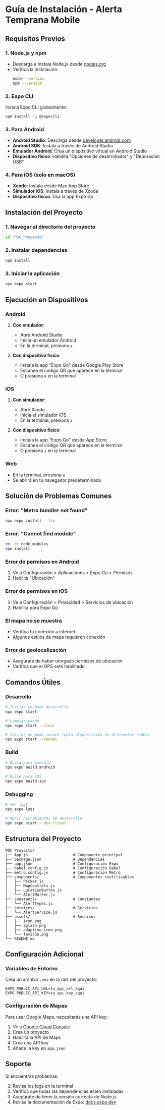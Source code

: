 # Guía de Instalación - Alerta Temprana Mobile

## Requisitos Previos

### 1. Node.js y npm
- Descarga e instala Node.js desde [nodejs.org](https://nodejs.org/)
- Verifica la instalación:
  ```bash
  node --version
  npm --version
  ```

### 2. Expo CLI
Instala Expo CLI globalmente:
```bash
npm install -g @expo/cli
```

### 3. Para Android
- **Android Studio**: Descarga desde [developer.android.com](https://developer.android.com/studio)
- **Android SDK**: Instala a través de Android Studio
- **Emulador Android**: Crea un dispositivo virtual en Android Studio
- **Dispositivo físico**: Habilita "Opciones de desarrollador" y "Depuración USB"

### 4. Para iOS (solo en macOS)
- **Xcode**: Instala desde Mac App Store
- **Simulador iOS**: Instala a través de Xcode
- **Dispositivo físico**: Usa la app Expo Go

## Instalación del Proyecto

### 1. Navegar al directorio del proyecto
```bash
cd "PDC Proyecto"
```

### 2. Instalar dependencias
```bash
npm install
```

### 3. Iniciar la aplicación
```bash
npx expo start
```

## Ejecución en Dispositivos

### Android
1. **Con emulador**:
   - Abre Android Studio
   - Inicia un emulador Android
   - En la terminal, presiona `a`

2. **Con dispositivo físico**:
   - Instala la app "Expo Go" desde Google Play Store
   - Escanea el código QR que aparece en la terminal
   - O presiona `a` en la terminal

### iOS
1. **Con simulador**:
   - Abre Xcode
   - Inicia el simulador iOS
   - En la terminal, presiona `i`

2. **Con dispositivo físico**:
   - Instala la app "Expo Go" desde App Store
   - Escanea el código QR que aparece en la terminal
   - O presiona `i` en la terminal

### Web
- En la terminal, presiona `w`
- Se abrirá en tu navegador predeterminado

## Solución de Problemas Comunes

### Error: "Metro bundler not found"
```bash
npx expo install --fix
```

### Error: "Cannot find module"
```bash
rm -rf node_modules
npm install
```

### Error de permisos en Android
1. Ve a Configuración > Aplicaciones > Expo Go > Permisos
2. Habilita "Ubicación"

### Error de permisos en iOS
1. Ve a Configuración > Privacidad > Servicios de ubicación
2. Habilita para Expo Go

### El mapa no se muestra
- Verifica tu conexión a internet
- Algunos estilos de mapa requieren conexión

### Error de geolocalización
- Asegúrate de haber otorgado permisos de ubicación
- Verifica que el GPS esté habilitado

## Comandos Útiles

### Desarrollo
```bash
# Iniciar en modo desarrollo
npx expo start

# Limpiar caché
npx expo start --clear

# Iniciar en modo tunnel (para dispositivos en diferentes redes)
npx expo start --tunnel
```

### Build
```bash
# Build para Android
npx expo build:android

# Build para iOS
npx expo build:ios
```

### Debugging
```bash
# Ver logs
npx expo logs

# Abrir herramientas de desarrollo
npx expo start --dev-client
```

## Estructura del Proyecto

```
PDC Proyecto/
├── App.js                    # Componente principal
├── package.json              # Dependencias
├── app.json                  # Configuración Expo
├── babel.config.js           # Configuración Babel
├── metro.config.js           # Configuración Metro
├── components/               # Componentes reutilizables
│   ├── Picker.js
│   ├── MapControls.js
│   ├── LocationButton.js
│   └── AlertMarker.js
├── constants/                # Constantes
│   └── AlertTypes.js
├── services/                 # Servicios
│   └── AlertService.js
├── assets/                   # Recursos
│   ├── icon.png
│   ├── splash.png
│   ├── adaptive-icon.png
│   └── favicon.png
└── README.md
```

## Configuración Adicional

### Variables de Entorno
Crea un archivo `.env` en la raíz del proyecto:
```
EXPO_PUBLIC_API_URL=tu_api_url_aqui
EXPO_PUBLIC_API_KEY=tu_api_key_aqui
```

### Configuración de Mapas
Para usar Google Maps, necesitarás una API key:
1. Ve a [Google Cloud Console](https://console.cloud.google.com/)
2. Crea un proyecto
3. Habilita la API de Maps
4. Crea una API key
5. Añade la key en `app.json`

## Soporte

Si encuentras problemas:
1. Revisa los logs en la terminal
2. Verifica que todas las dependencias estén instaladas
3. Asegúrate de tener la versión correcta de Node.js
4. Revisa la documentación de Expo: [docs.expo.dev](https://docs.expo.dev/)
